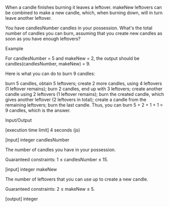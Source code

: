When a candle finishes burning it leaves a leftover. makeNew leftovers can be combined to make a new candle, which, when burning down, will in turn leave another leftover.

You have candlesNumber candles in your possession. What's the total number of candles you can burn, assuming that you create new candles as soon as you have enough leftovers?

Example

For candlesNumber = 5 and makeNew = 2, the output should be
candles(candlesNumber, makeNew) = 9.

Here is what you can do to burn 9 candles:

burn 5 candles, obtain 5 leftovers;
create 2 more candles, using 4 leftovers (1 leftover remains);
burn 2 candles, end up with 3 leftovers;
create another candle using 2 leftovers (1 leftover remains);
burn the created candle, which gives another leftover (2 leftovers in total);
create a candle from the remaining leftovers;
burn the last candle.
Thus, you can burn 5 + 2 + 1 + 1 = 9 candles, which is the answer.

Input/Output

[execution time limit] 4 seconds (js)

[input] integer candlesNumber

The number of candles you have in your possession.

Guaranteed constraints:
1 ≤ candlesNumber ≤ 15.

[input] integer makeNew

The number of leftovers that you can use up to create a new candle.

Guaranteed constraints:
2 ≤ makeNew ≤ 5.

[output] integer
